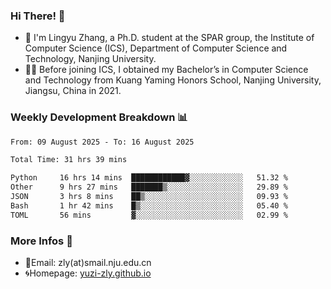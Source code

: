 ### Hi There! 👋 
- 🐳 I'm Lingyu Zhang, a Ph.D. student at the SPAR group, the Institute of Computer Science (ICS), Department of Computer Science and Technology, Nanjing University.
- 🧑‍🎓 Before joining ICS, I obtained my Bachelor’s in Computer Science and Technology from Kuang Yaming Honors School, Nanjing University, Jiangsu, China in 2021.

### Weekly Development Breakdown :bar_chart:

<!--START_SECTION:waka-->

```txt
From: 09 August 2025 - To: 16 August 2025

Total Time: 31 hrs 39 mins

Python     16 hrs 14 mins  ████████████▓░░░░░░░░░░░░   51.32 %
Other      9 hrs 27 mins   ███████▒░░░░░░░░░░░░░░░░░   29.89 %
JSON       3 hrs 8 mins    ██▒░░░░░░░░░░░░░░░░░░░░░░   09.93 %
Bash       1 hr 42 mins    █▒░░░░░░░░░░░░░░░░░░░░░░░   05.40 %
TOML       56 mins         ▓░░░░░░░░░░░░░░░░░░░░░░░░   02.99 %
```

<!--END_SECTION:waka-->

<!--
### Github Contributions :octocat:

![](https://raw.githubusercontent.com/yuzi-zly/yuzi-zly/output/github-contribution-grid-snake.svg)              
-->

### More Infos 📖

- 📧Email: zly(at)smail.nju.edu.cn
- 🌀Homepage: [yuzi-zly.github.io](https://yuzi-zly.github.io/)
